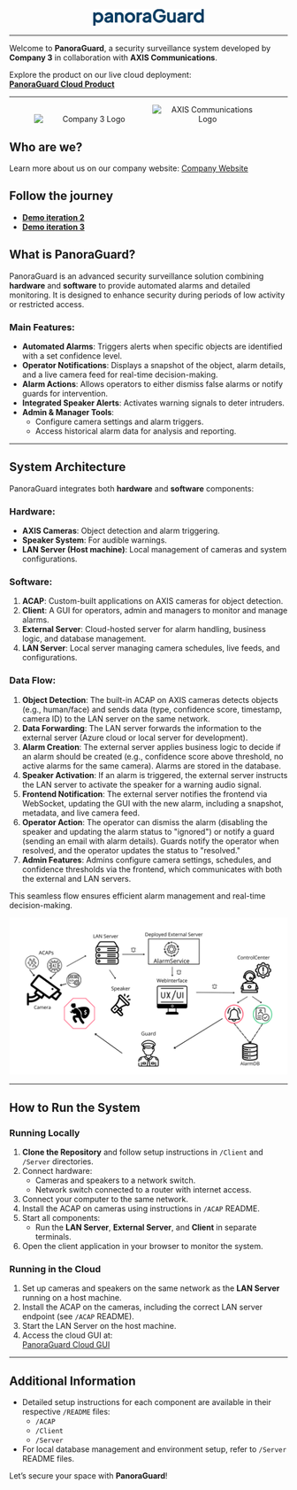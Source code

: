 <div style="text-align: center;">
  <img src="Client/Frontend/src/assets/PanoraGuard.svg" alt="PanoraGuard Logo" width="200"/>
</div>

---

Welcome to **PanoraGuard**, a security surveillance system developed by **Company 3** in collaboration with **AXIS Communications**.

Explore the product on our live cloud deployment:  
[**PanoraGuard Cloud Product**](https://ashy-meadow-0a76ab703.5.azurestaticapps.net/)

---

<div style="text-align: center;">
  <img src="Client/Frontend/src/assets/C3WBG.png" alt="Company 3 Logo" width="200" style="display: inline-block; margin-right: 10px;"/>
  <img src="Client/Frontend/src/assets/AxisLogo.png" alt="AXIS Communications Logo" width="200" style="display: inline-block;"/>
</div>

## Who are we?

Learn more about us on our company website: [Company Website](https://company-members-rajag969-b760ce3a61d886c9508e8e542a6936a0f6ede1.gitlab-pages.liu.se/)

## Follow the journey

- [**Demo iteration 2**](https://drive.google.com/file/d/1ICRIwVadDdsYsEZzZyCarr14lxmGuBHL/view?usp=drive_link)
- [**Demo iteration 3**](https://drive.google.com/file/d/1vbIL0ewWdcuGKRSdi8LCC5NupxmdV6Gc/view?usp=drive_link)

## What is PanoraGuard?

PanoraGuard is an advanced security surveillance solution combining **hardware** and **software** to provide automated alarms and detailed monitoring. It is designed to enhance security during periods of low activity or restricted access.

### Main Features:

- **Automated Alarms**: Triggers alerts when specific objects are identified with a set confidence level.
- **Operator Notifications**: Displays a snapshot of the object, alarm details, and a live camera feed for real-time decision-making.
- **Alarm Actions**: Allows operators to either dismiss false alarms or notify guards for intervention.
- **Integrated Speaker Alerts**: Activates warning signals to deter intruders.
- **Admin & Manager Tools**:
  - Configure camera settings and alarm triggers.
  - Access historical alarm data for analysis and reporting.

---

## System Architecture

PanoraGuard integrates both **hardware** and **software** components:

### Hardware:

- **AXIS Cameras**: Object detection and alarm triggering.
- **Speaker System**: For audible warnings.
- **LAN Server (Host machine)**: Local management of cameras and system configurations.

### Software:

1. **ACAP**: Custom-built applications on AXIS cameras for object detection.
2. **Client**: A GUI for operators, admin and managers to monitor and manage alarms.
3. **External Server**: Cloud-hosted server for alarm handling, business logic, and database management.
4. **LAN Server**: Local server managing camera schedules, live feeds, and configurations.

### Data Flow:

1. **Object Detection**: The built-in ACAP on AXIS cameras detects objects (e.g., human/face) and sends data (type, confidence score, timestamp, camera ID) to the LAN server on the same network.
2. **Data Forwarding**: The LAN server forwards the information to the external server (Azure cloud or local server for development).
3. **Alarm Creation**: The external server applies business logic to decide if an alarm should be created (e.g., confidence score above threshold, no active alarms for the same camera). Alarms are stored in the database.
4. **Speaker Activation**: If an alarm is triggered, the external server instructs the LAN server to activate the speaker for a warning audio signal.
5. **Frontend Notification**: The external server notifies the frontend via WebSocket, updating the GUI with the new alarm, including a snapshot, metadata, and live camera feed.
6. **Operator Action**: The operator can dismiss the alarm (disabling the speaker and updating the alarm status to "ignored") or notify a guard (sending an email with alarm details). Guards notify the operator when resolved, and the operator updates the status to "resolved."
7. **Admin Features**: Admins configure camera settings, schedules, and confidence thresholds via the frontend, which communicates with both the external and LAN servers.

This seamless flow ensures efficient alarm management and real-time decision-making.

![System Architecture](architecture.png)

---

## How to Run the System

### Running Locally

1. **Clone the Repository** and follow setup instructions in `/Client` and `/Server` directories.
2. Connect hardware:
   - Cameras and speakers to a network switch.
   - Network switch connected to a router with internet access.
3. Connect your computer to the same network.
4. Install the ACAP on cameras using instructions in `/ACAP` README.
5. Start all components:
   - Run the **LAN Server**, **External Server**, and **Client** in separate terminals.
6. Open the client application in your browser to monitor the system.

### Running in the Cloud

1. Set up cameras and speakers on the same network as the **LAN Server** running on a host machine.
2. Install the ACAP on the cameras, including the correct LAN server endpoint (see `/ACAP` README).
3. Start the LAN Server on the host machine.
4. Access the cloud GUI at:  
   [PanoraGuard Cloud GUI](https://ashy-meadow-0a76ab703.5.azurestaticapps.net)

---

## Additional Information

- Detailed setup instructions for each component are available in their respective `/README` files:
  - `/ACAP`
  - `/Client`
  - `/Server`
- For local database management and environment setup, refer to `/Server` README files.

Let’s secure your space with **PanoraGuard**!
